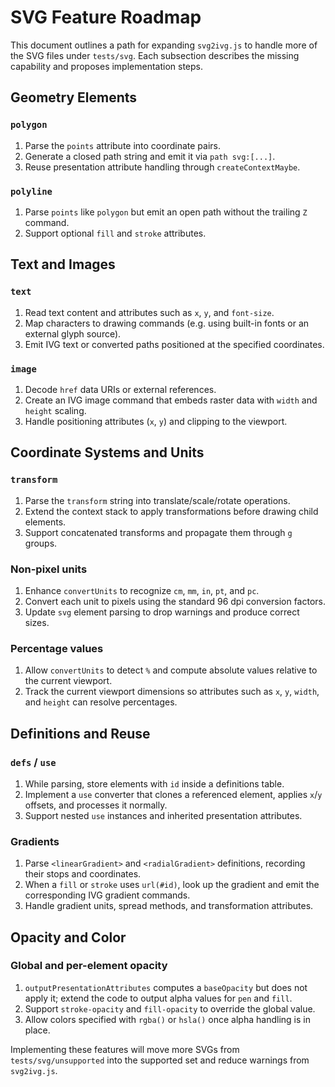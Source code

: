 # SVG Feature Roadmap

This document outlines a path for expanding `svg2ivg.js` to handle more of the SVG files under `tests/svg`.
Each subsection describes the missing capability and proposes implementation steps.

## Geometry Elements

### `polygon`
1. Parse the `points` attribute into coordinate pairs.
2. Generate a closed path string and emit it via `path svg:[...]`.
3. Reuse presentation attribute handling through `createContextMaybe`.

### `polyline`
1. Parse `points` like `polygon` but emit an open path without the trailing `Z` command.
2. Support optional `fill` and `stroke` attributes.

## Text and Images

### `text`
1. Read text content and attributes such as `x`, `y`, and `font-size`.
2. Map characters to drawing commands (e.g. using built-in fonts or an external glyph source).
3. Emit IVG text or converted paths positioned at the specified coordinates.

### `image`
1. Decode `href` data URIs or external references.
2. Create an IVG image command that embeds raster data with `width` and `height` scaling.
3. Handle positioning attributes (`x`, `y`) and clipping to the viewport.

## Coordinate Systems and Units

### `transform`
1. Parse the `transform` string into translate/scale/rotate operations.
2. Extend the context stack to apply transformations before drawing child elements.
3. Support concatenated transforms and propagate them through `g` groups.

### Non-pixel units
1. Enhance `convertUnits` to recognize `cm`, `mm`, `in`, `pt`, and `pc`.
2. Convert each unit to pixels using the standard 96 dpi conversion factors.
3. Update `svg` element parsing to drop warnings and produce correct sizes.

### Percentage values
1. Allow `convertUnits` to detect `%` and compute absolute values relative to the current viewport.
2. Track the current viewport dimensions so attributes such as `x`, `y`, `width`, and `height` can resolve percentages.

## Definitions and Reuse

### `defs` / `use`
1. While parsing, store elements with `id` inside a definitions table.
2. Implement a `use` converter that clones a referenced element, applies `x`/`y` offsets, and processes it normally.
3. Support nested `use` instances and inherited presentation attributes.

### Gradients
1. Parse `<linearGradient>` and `<radialGradient>` definitions, recording their stops and coordinates.
2. When a `fill` or `stroke` uses `url(#id)`, look up the gradient and emit the corresponding IVG gradient commands.
3. Handle gradient units, spread methods, and transformation attributes.

## Opacity and Color

### Global and per-element opacity
1. `outputPresentationAttributes` computes a `baseOpacity` but does not apply it; extend the code to output alpha values for `pen` and `fill`.
2. Support `stroke-opacity` and `fill-opacity` to override the global value.
3. Allow colors specified with `rgba()` or `hsla()` once alpha handling is in place.

Implementing these features will move more SVGs from `tests/svg/unsupported` into the supported set and reduce warnings from `svg2ivg.js`.
